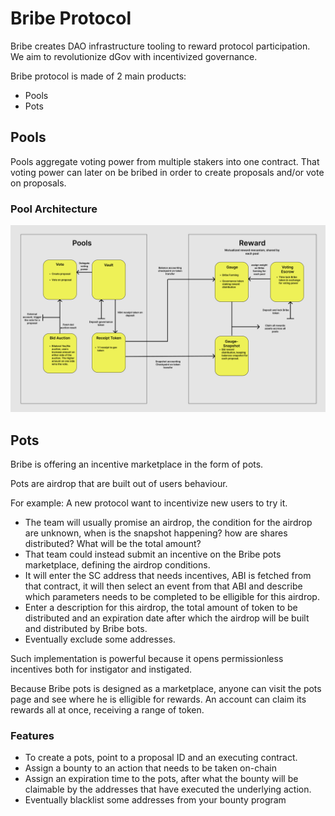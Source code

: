 # Bribe Protocol

Bribe creates DAO infrastructure tooling to reward protocol participation. We aim to revolutionize dGov with incentivized governance.

Bribe protocol is made of 2 main products:

- Pools
- Pots

## Pools

Pools aggregate voting power from multiple stakers into one contract. That voting power can later on be bribed in order to create proposals and/or vote on proposals.

### Pool Architecture

![image](./images/pool.png)

## Pots

Bribe is offering an incentive marketplace in the form of pots.

Pots are airdrop that are built out of users behaviour.

For example: A new protocol want to incentivize new users to try it.

- The team will usually promise an airdrop, the condition for the airdrop are unknown, when is the snapshot happening? how are shares distributed? What will be the total amount?
- That team could instead submit an incentive on the Bribe pots marketplace, defining the airdrop conditions.
- It will enter the SC address that needs incentives, ABI is fetched from that contract, it will then select an event from that ABI and describe which parameters needs to be completed to be elligible for this airdrop.
- Enter a description for this airdrop, the total amount of token to be distributed and an expiration date after which the airdrop will be built and distributed by Bribe bots.
- Eventually exclude some addresses.

Such implementation is powerful because it opens permissionless incentives both for instigator and instigated.

Because Bribe pots is designed as a marketplace, anyone can visit the pots page and see where he is elligible for rewards. An account can claim its rewards all at once, receiving a range of token.

### Features

- To create a pots, point to a proposal ID and an executing contract.
- Assign a bounty to an action that needs to be taken on-chain
- Assign an expiration time to the pots, after what the bounty will be claimable by the addresses that have executed the underlying action.
- Eventually blacklist some addresses from your bounty program
